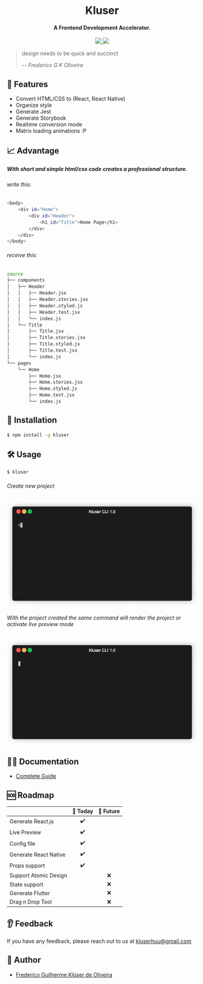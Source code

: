 <h1 align="center">
  Kluser
  <br>
</h1>

<h4 align="center">A Frontend Development Accelerator.</h4>

<p align="center">
  <a href="https://opensource.org/licenses/MIT">
    <img src="https://img.shields.io/badge/Licence-MIT-yellow">
  </a>
  <a href="https://www.paypal.com/donate/?business=38FUTZRLYFZA2&no_recurring=0&currency_code=USD">
    <img src="https://img.shields.io/badge/Donation-Paypal-blue">
  </a>
  <!--  -->
</p>

> design needs to be quick and succinct
>
> -- <cite>Frederico G K Oliveira</cite>

## 🧰 Features

- Convert HTML/CSS to (React, React Native)
- Organize style
- Generate Jest
- Generate Storybook
- Realtime conversion mode
- Matrix loading animations :P

## 📈 Advantage

##### With short and simple html/css code creates a professional structure.

###### write this:

```sh
<body>
	<div id="Home">
		<div id="Header">
			<h1 id="Title">Home Page</h1>
		</div>
	</div>
</body>
```

###### receive this:

```sh
source
├── components
│   ├── Header
│   │   ├── Header.jsx
│   │   ├── Header.stories.jsx
│   │   ├── Header.styled.js
│   │   ├── Header.test.jsx
│   │   └── index.js
│   └── Title
│       ├── Title.jsx
│       ├── Title.stories.jsx
│       ├── Title.styled.js
│       ├── Title.test.jsx
│       └── index.js
└── pages
    └── Home
        ├── Home.jsx
        ├── Home.stories.jsx
        ├── Home.styled.js
        ├── Home.test.jsx
        └── index.js

```

## 🔧 Installation

```sh
$ npm install -g kluser
```

## 🛠️ Usage

```sh
$ kluser
```

###### Create new project

![Alt Text](./markdown/usage.gif)

###### With the project created the same command will render the project or activate live preview mode

![Alt Text](./markdown/render.gif)

## 👨‍🏫 Documentation

- [Complete Guide](./markdown/documentation.md)

## 🆘 Roadmap

|                       | 🤙 Today | 🤞 Future |
| --------------------- | :------: | :-------: |
| Generate React.js     |    ✔️    |           |
| Live Preview          |    ✔️    |           |
| Config file           |    ✔️    |           |
| Generate React Native |    ✔️    |           |
| Props support         |    ✔️    |           |
| Support Atomic Design |          |    ❌     |
| State support         |          |    ❌     |
| Generate Flutter      |          |    ❌     |
| Drag n Drop Tool      |          |    ❌     |

## 👂 Feedback

If you have any feedback, please reach out to us at kluserhuu@gmail.com

## 🧔 Author

- [Frederico Guilherme Klüser de Oliveira](https://www.linkedin.com/in/frederico-kluser/)
